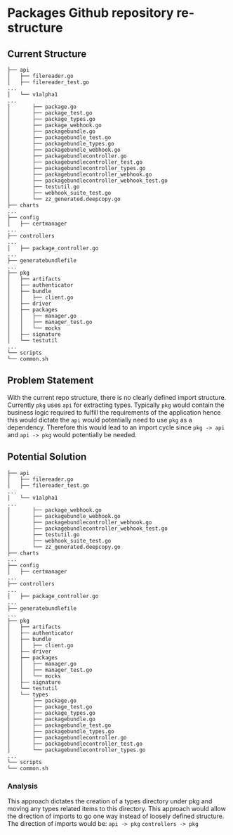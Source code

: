 # Packages Github repository re-structure

## Current Structure

```
├── api
│   ├── filereader.go
│   ├── filereader_test.go
...
│   └── v1alpha1
...
│       ├── package.go
│       ├── package_test.go
│       ├── package_types.go
│       ├── package_webhook.go
│       ├── packagebundle.go
│       ├── packagebundle_test.go
│       ├── packagebundle_types.go
│       ├── packagebundle_webhook.go
│       ├── packagebundlecontroller.go
│       ├── packagebundlecontroller_test.go
│       ├── packagebundlecontroller_types.go
│       ├── packagebundlecontroller_webhook.go
│       ├── packagebundlecontroller_webhook_test.go
│       ├── testutil.go
│       ├── webhook_suite_test.go
│       └── zz_generated.deepcopy.go
├── charts
...
├── config
│   ├── certmanager
...
├── controllers
...
│   ├── package_controller.go
...
├── generatebundlefile
...
├── pkg
│   ├── artifacts
│   ├── authenticator
│   ├── bundle
│   │   ├── client.go
│   ├── driver
│   ├── packages
│   │   ├── manager.go
│   │   ├── manager_test.go
│   │   └── mocks
│   ├── signature
│   └── testutil
...
└── scripts
└── common.sh
```

## Problem Statement

With the current repo structure, there is no clearly defined import structure. Currently `pkg` uses `api` for extracting types. Typically `pkg` would contain the business logic required to fulfill the requirements of the application hence this would dictate the `api` would potentially need to use `pkg` as a dependency. Therefore this would lead to an import cycle since `pkg -> api` and `api -> pkg` would potentially be needed.

## Potential Solution

```
├── api
│   ├── filereader.go
│   ├── filereader_test.go
...
│   └── v1alpha1
...
│       ├── package_webhook.go
│       ├── packagebundle_webhook.go
│       ├── packagebundlecontroller_webhook.go
│       ├── packagebundlecontroller_webhook_test.go
│       ├── testutil.go
│       ├── webhook_suite_test.go
│       └── zz_generated.deepcopy.go
├── charts
...
├── config
│   ├── certmanager
...
├── controllers
...
│   ├── package_controller.go
...
├── generatebundlefile
...
├── pkg
│   ├── artifacts
│   ├── authenticator
│   ├── bundle
│   │   ├── client.go
│   ├── driver
│   ├── packages
│   │   ├── manager.go
│   │   ├── manager_test.go
│   │   └── mocks
│   ├── signature
│   └── testutil
│   └── types
│       ├── package.go
│       ├── package_test.go
│       ├── package_types.go
│       ├── packagebundle.go
│       ├── packagebundle_test.go
│       ├── packagebundle_types.go
│       ├── packagebundlecontroller.go
│       ├── packagebundlecontroller_test.go
│       └── packagebundlecontroller_types.go
...
└── scripts
└── common.sh
```

### Analysis

This approach dictates the creation of a types directory under pkg and moving any types related items to this directory. This approach would allow the direction of imports to go one way instead of loosely defined structure. The direction of imports would be:
`api -> pkg`
`controllers -> pkg`
